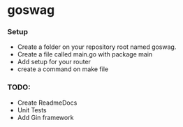 # goswag

### Setup
- Create a folder on your repository root named goswag.  
- Create a file called main.go with package main
- Add setup for your router
- create a command on make file

### TODO:
- Create ReadmeDocs
- Unit Tests
- Add Gin framework